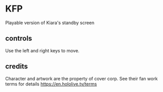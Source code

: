 # KFP
Playable version of Kiara's standby screen

## controls
Use the left and right keys to move.

## credits
Character and artwork are the property of cover corp.
See their fan work terms for details https://en.hololive.tv/terms